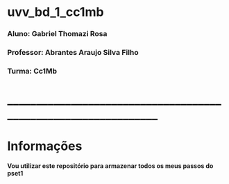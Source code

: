 # uvv_bd_1_cc1mb

### Aluno: Gabriel Thomazi Rosa

### Professor: Abrantes Araujo Silva Filho

### Turma: Cc1Mb

# _______________________________________________________________

# Informações

#### Vou utilizar este repositório para armazenar todos os meus passos do pset1

